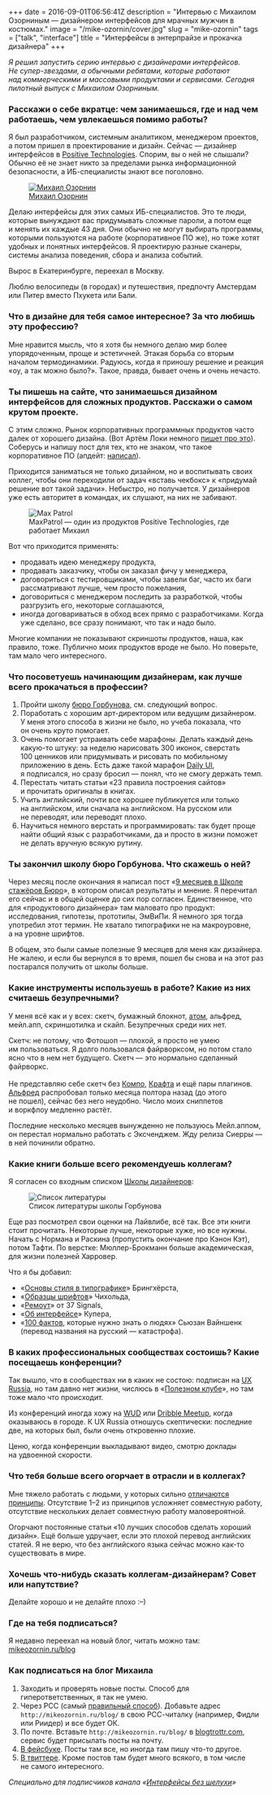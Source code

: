 +++
date = 2016-09-01T06:56:41Z
description = "Интервью с Михаилом Озорниным — дизайнером интерфейсов для мрачных мужчин в костюмах."
image = "/mike-ozornin/cover.jpg"
slug = "mike-ozornin"
tags = ["talk", "interface"]
title = "Интерфейсы в энтерпрайзе и прокачка дизайнера"
+++

<div class="row">
<div class="col-xs-12 col-md-10">
<p style="font-size: 1em"><em>Я решил запустить серию интервью с дизайнерами интерфейсов. Не супер-звездами, а обычными ребятами, которые работают над коммерческими и массовыми продуктами и сервисами. Сегодня пилотный выпуск с Михаилом Озорниным.</em></p>
</div>
</div>

### Расскажи о себе вкратце: чем занимаешься, где и над чем работаешь, чем увлекаешься помимо работы?

<div class="row"><div class="col-xs-12 col-sm-7">
<p>Я был разработчиком, системным аналитиком, менеджером проектов, а потом пришел в проектирование и дизайн. Сейчас — дизайнер интерфейсов в <a href="https://www.ptsecurity.ru">Positive Technologies</a>. Спорим, вы о ней не слышали? Обычно её не знает никто за пределами рынка информационной безопасности, а ИБ-специалисты знают все поголовно.</p></div>
<div class="col-xs-8 col-sm-offset-1 col-sm-4"><figure><a class="img-inline" href="http://mikeozornin.ru"><img alt="Михаил Озорнин" src="mikeozornin-avatar-1.jpg" style="max-width: 200px;"></a><figcaption><a href="http://mikeozornin.ru">Михаил Озорнин</a></figcaption></figure></div>
</div>

Делаю интерфейсы для этих самых ИБ-специалистов. Это те люди, которые вынуждают вас придумывать сложные пароли, а потом еще и менять их каждые 43 дня. Они обычно не могут выбирать программы, которыми пользуются на работе (корпоративное ПО же), но тоже хотят удобных и понятных интерфейсов. Я проектирую разные сканеры, системы анализа поведения, сбора и анализа событий.

Вырос в Екатеринбурге, переехал в Москву.

Люблю велосипеды (в городах) и путешествия, предпочту Амстердам или Питер вместо Пхукета или Бали.

### Что в дизайне для тебя самое интересное? За что любишь эту профессию?

Мне нравится мысль, что я хотя бы немного делаю мир более упорядоченным, проще и эстетичней. Этакая борьба со вторым началом термодинамики. Радуюсь, когда я приношу решение и реакция «оу, а так можно было?». Такое, правда, бывает очень и очень нечасто.

### Ты пишешь на сайте, что занимаешься дизайном интерфейсов для сложных продуктов. Расскажи о самом крутом проекте.

С этим сложно. Рынок корпоративных программных продуктов часто далек от хорошего дизайна. (Вот Артём Локи немного [пишет про это](http://www.lowkee.com/all/sever/)). Соберусь и напишу пост для тех, кто не знаком, что такое корпоративное ПО (апдейт: <a href="http://mikeozornin.ru/blog/all/why-enterprise-software-so-bad-design/">написал</a>).

Приходится заниматься не только дизайном, но и воспитывать своих коллег, чтобы они переходили от задач «вставь чекбокс» к «придумай решение вот такой задачи». Небыстро, но получается. У дизайнеров уже есть авторитет в командах, их слушают, на них не забивают.

<figure>
    <img alt="Max Patrol" src="mikeozornin-maxpatrol.png" class="img-bordered-thin">
    <figcaption>MaxPatrol — один из продуктов Positive Technologies, где работает Михаил</figcaption>
</figure>

Вот что приходится применять:

- продавать идею менеджеру продукта,
- продавать заказчику, чтобы он заказал фичу у менеджера,
- договориться с тестировщиками, чтобы завели баг, часто их баги рассматривают лучше, чем просто пожелания,
- договориться с менеджером последить за разработкой, чтобы разгрузить его, некоторые соглашаются,
- иногда договариваться в обход всех прямо с разработчиками. Когда уже сделано, все сразу понимают, что так и надо было.

Многие компании не показывают скриншоты продуктов, наша, как правило, тоже. Публично моих продуктов вроде не было. Но поверьте, там мало чего интересного.

### Что посоветуешь начинающим дизайнерам, как лучше всего прокачаться в профессии?

1. Пройти школу [бюро Горбунова](http://artgorbunov.ru/school/), см. следующий вопрос.
2. Поработать с хорошим арт-директором или ведущим дизайнером. У меня этого способа в жизни не было, но учеба показала, что он очень круто помогает.
3. Очень помогает устраивать себе марафоны. Делать каждый день какую-то штуку: за неделю нарисовать 300 иконок, сверстать 100 ценников или придумывать и рисовать по мобильному приложению в день. Есть даже такой марафон [Daily UI](http://www.dailyui.co), я подписался, но сразу бросил — понял, что не смогу держать темп.
4. Перестать читать статьи «23 правила построения сайтов» и прочитать оригиналы в книгах.
5. Учить английский, почти все хорошее публикуется или только на английском, или сначала на английском. На русском или не переводят, или переводят плохо.
6. Научиться немного верстать и программировать: так будет проще найти общий язык с разработчиками, да и просто в жизни поможет не делать вручную всякую рутину.

### Ты закончил школу бюро Горбунова. Что скажешь о ней?

Через месяц после окончания я написал пост «[9 месяцев в Школе стажёров Бюро](http://mikeozornin.ru/blog/all/9-mesyacev-v-shkole-stazhyorov-byuro/)», в котором описал результаты и мнение. Я перечитал его сейчас и в общей оценке до сих пор согласен. Единственное, что для «продуктового дизайнера» там маловато про продукт: исследования, гипотезы, прототипы, ЭмВиПи. Я немного зря тогда употребил этот термин. Не хватало типографики не на макроуровне, а на уровне шрифтов.

В общем, это были самые полезные 9 месяцев для меня как дизайнера. Не жалею, и если бы вернулся в то время, пошел бы снова и на этот раз постарался получить от школы больше.

### Какие инструменты используешь в работе? Какие из них считаешь безупречными?

У меня всё как и у всех: скетч, бумажный блокнот, [атом](https://atom.io), альфред, мейл.апп, скриншотилка и скайп. Безупречных среди них нет.

<div class="row">
<div class="col-xs-12 col-md-offset-1 col-md-5">
Скетч: не потому, что Фотошоп — плохой, я просто не умею им пользоваться. Я долго пользовался файрворксом, но потом стало ясно что в нем нет будущего. Скетч — это нормально сделанный файрворкс.<br><br>
Не представляю себе скетч без <a href="https://evilmartians.com/chronicles/compo-sketch">Компо</a>, <a href="https://www.invisionapp.com/craft">Крафта</a> и ещё пары плагинов.
</div>
<div class="col-xs-12 col-md-5">
<a href="https://www.alfredapp.com">Альфред</a> распробовал только месяца полтора назад (до этого не пошел), сейчас без него неудобно. Число моих сниппетов и воркфлоу медленно растёт.
</div>
</div>

Последние несколько месяцев вынужденно не пользуюсь Мейл.аппом, он перестал нормально работать с Эксченджем. Жду релиза Сиерры — в ней починили обратно.

### Какие книги больше всего рекомендуешь коллегам?

Я согласен со входным списком [Школы дизайнеров](http://artgorbunov.ru/school/):  

<figure>
    <img class="img-bordered" alt="Список литературы" src="mikeozornin-books.png">
    <figcaption>Список литературы школы Горбунова</figcaption>
</figure>

Еще раз посмотрел свои оценки на Лайвлибе, всё так. Все эти книги стоит прочитать. Некоторые лучше, некоторые хуже, но все нужны.
Начать с Нормана и Раскина (пропустить окончание про Кэнон Кэт), потом Тафти. По верстке: Мюллер-Брокманн больше академическая, для жизни полезней Харровер.

Что я бы добавил: 

- «[Основы стиля в типографике](http://store.artlebedev.ru/book/typography/osnovy-stilya-v-tipografike/)» Брингхёрста,
- «[Образцы шрифтов](http://store.artlebedev.ru/books/calligraphy/obraztsy-shriftov/)» Чихольда,
- «[Ремоут](http://www.mann-ivanov-ferber.ru/books/paperbook/remote-office-not-required/)» от 37 Signals,
- «[Об интерфейсе](http://www.piter.com/collection/all/product/interfeys-osnovy-proektirovaniya-vzaimodeystviya-4-e-izd-2)» Купера,
- «[100 фактов](https://bookmate.com/books/wl7IfIqp), которые нужно знать о людях» Сьюзан Вайншенк (перевод названия на русский — катастрофа).

### В каких профессиональных сообществах состоишь? Какие посещаешь конференции?

Так вышло, что в сообществах ни в каких не состою: подписан на [UX Russia](https://www.facebook.com/uxrussia/), но там давно нет жизни, числюсь в «[Полезном клубе](http://usefulclub.ru)», но там тоже мало что происходит.

Из конференций иногда хожу на [WUD](http://wud.ru) или [Dribble Meetup](http://dribbblemeetup.ru), когда оказываюсь в городе. К UX Russia отношусь скептически: последние две, на которых был, были очень откровенно плохие.

Ценю, когда конференции выкладывают видео, смотрю доклады на удвоенной скорости.

### Что тебя больше всего огорчает в отрасли и в коллегах?

Мне тяжело работать с людьми, у которых сильно [отличаются принципы](http://mikeozornin.ru/blog/all/principy-2/). Отсутствие 1–2 из принципов усложняет совместную работу, отсутствие нескольких делает совместную работу маловероятной.

Огорчают постоянные статьи «10 лучших способов сделать хороший дизайн». Ещё больше удручает, если это плохой перевод английских статей. Я не верю, что без английского языка сейчас можно как-то существовать в мире.

### Хочешь что-нибудь сказать коллегам-дизайнерам? Совет или напутствие?

Делайте хорошо и не делайте плохо :–)

### Где на тебя подписаться?

Я недавно переехал на новый блог, читать можно там: [mikeozornin.ru/blog](http://mikeozornin.ru/blog/)

<div class="boxed">

<h3>Как подписаться на блог Михаила</h3>

<ol>
<li>Заходить и проверять новые посты. Способ для гиперответственных, я так не умею.</li>
<li>Через РСС (самый <a href="http://ilyabirman.ru/meanwhile/all/rss-subscription/">правильный способ</a>). Добавьте адрес <code>http://mikeozornin.ru/blog/</code> в свою РСС-читалку (например, Фидли или Риидер) и все будет ОК.</li>
<li>По почте. Вставьте <code>http://mikeozornin.ru/blog/</code> в <a href="https://blogtrottr.com/">blogtrottr.com</a>, сервис будет присылать посты на почту.</li>
<li><a href="http://facebook.com/mike.ozornin">В фейсбуке</a>. Посты там все, но иногда там пишу что-то другое.</li>
<li><a href="http://twitter.com/mikeozornin">В твиттере</a>. Кроме постов там будет много всякого, в том числе не самого интересного.</li>
</ol>
</div>

<div class="row">
<div class="col-xs-12 col-sm-10 col-md-8"><p><em>Специально для подписчиков канала <span class="nowrap"><i class="far fa-star color-sin"></i> «<a href="https://t.me/dangry">Интерфейсы без шелухи</a>»</span></em></p></div>
</div>

